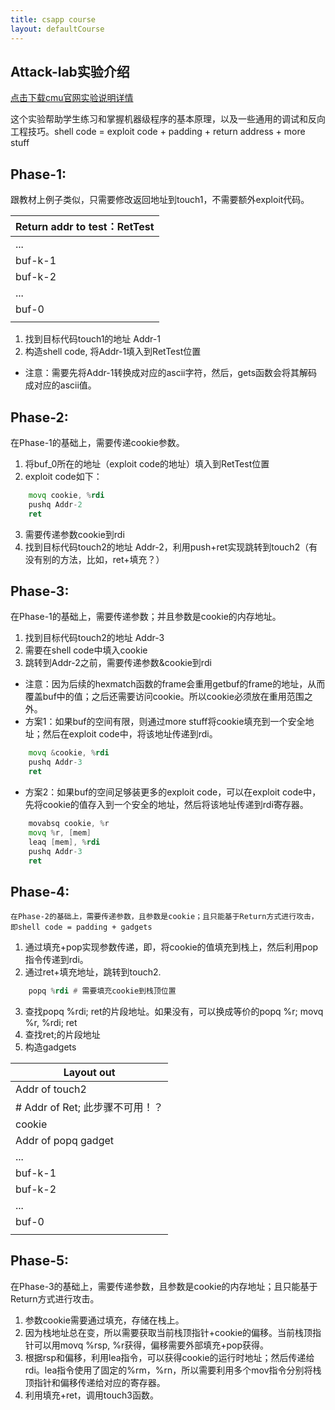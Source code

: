 ```yaml
---
title: csapp course
layout: defaultCourse
---
```


## Attack-lab实验介绍

<a href="http://csapp.cs.cmu.edu/3e/bomblab.pdf">点击下载cmu官网实验说明详情</a>

这个实验帮助学生练习和掌握机器级程序的基本原理，以及一些通用的调试和反向工程技巧。shell code = exploit code + padding + return address + more stuff

## Phase-1: 
跟教材上例子类似，只需要修改返回地址到touch1，不需要额外exploit代码。

| Return addr to test：RetTest  |
|  ---  |
| ... |
|  buf-k-1  |
|  buf-k-2  |
| ... |
|  buf-0 |
||

1. 找到目标代码touch1的地址 Addr-1
2. 构造shell code, 将Addr-1填入到RetTest位置
- 注意：需要先将Addr-1转换成对应的ascii字符，然后，gets函数会将其解码成对应的ascii值。

## Phase-2:
在Phase-1的基础上，需要传递cookie参数。
1. 将buf_0所在的地址（exploit code的地址）填入到RetTest位置
2. exploit code如下：
```asm
    movq cookie, %rdi
    pushq Addr-2
    ret
```
3. 需要传递参数cookie到rdi
4. 找到目标代码touch2的地址 Addr-2，利用push+ret实现跳转到touch2（有没有别的方法，比如，ret+填充？）

## Phase-3:
在Phase-1的基础上，需要传递参数；并且参数是cookie的内存地址。
1. 找到目标代码touch2的地址 Addr-3
2. 需要在shell code中填入cookie
3. 跳转到Addr-2之前，需要传递参数&cookie到rdi
- 注意：因为后续的hexmatch函数的frame会重用getbuf的frame的地址，从而覆盖buf中的值；之后还需要访问cookie。所以cookie必须放在重用范围之外。
- 方案1：如果buf的空间有限，则通过more stuff将cookie填充到一个安全地址；然后在exploit code中，将该地址传递到rdi。
  
  
```asm
    movq &cookie, %rdi
    pushq Addr-3
    ret
```

  - 方案2：如果buf的空间足够装更多的exploit code，可以在exploit code中，先将cookie的值存入到一个安全的地址，然后将该地址传递到rdi寄存器。
```asm
    movabsq cookie, %r
    movq %r, [mem]
    leaq [mem], %rdi
    pushq Addr-3
    ret
```

## Phase-4:
    在Phase-2的基础上，需要传递参数，且参数是cookie；且只能基于Return方式进行攻击，即shell code = padding + gadgets
1. 通过填充+pop实现参数传递，即，将cookie的值填充到栈上，然后利用pop指令传递到rdi。
2. 通过ret+填充地址，跳转到touch2.

```asm
    popq %rdi # 需要填充cookie到栈顶位置
```
3. 查找popq %rdi; ret的片段地址。如果没有，可以换成等价的popq %r; movq %r, %rdi; ret
4. 查找ret;的片段地址
5. 构造gadgets

| Layout out |
| --- |
| Addr of touch2 |
| # Addr of Ret; 此步骤不可用！？ |
| cookie |
| Addr of popq gadget |
| ... |
|  buf-k-1  |
|  buf-k-2  |
| ... |
|  buf-0 |
||

## Phase-5:

在Phase-3的基础上，需要传递参数，且参数是cookie的内存地址；且只能基于Return方式进行攻击。
1. 参数cookie需要通过填充，存储在栈上。
2. 因为栈地址总在变，所以需要获取当前栈顶指针+cookie的偏移。当前栈顶指针可以用movq %rsp, %r获得，偏移需要外部填充+pop获得。
3. 根据rsp和偏移，利用lea指令，可以获得cookie的运行时地址；然后传递给rdi。lea指令使用了固定的%rm，%rn，所以需要利用多个mov指令分别将栈顶指针和偏移传递给对应的寄存器。
4. 利用填充+ret，调用touch3函数。


